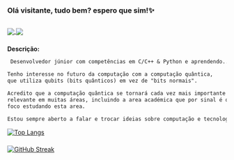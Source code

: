 ### Olá visitante, tudo bem? espero que sim!✨
##
<a href="https://discord.com/channels/990151377030361129">
  <img align="center" src="https://img.shields.io/discord/990151377030361129?label=discord&style=for-the-badge" />
</a>
<a href="https://discord.com/channels/990151377030361129">
  <img align="center" src="https://img.shields.io/github/followers/lactusferal?label=Seguidores&style=for-the-badge" />
</a>

###

**Descrição:**
```txt
 Desenvolvedor júnior com competências em C/C++ & Python e aprendendo... 

Tenho interesse no futuro da computação com a computação quântica, 
que utiliza qubits (bits quânticos) em vez de "bits normais". 

Acredito que a computação quântica se tornará cada vez mais importante e 
relevante em muitas áreas, incluindo a area académica que por sinal é o meu 
foco estudando esta area. 

Estou sempre aberto a falar e trocar ideias sobre computação e tecnologia.
```
<!---
<a href="https://github.com/MainOutputNone">
  <img align="center" src="https://streak-stats.demolab.com?user=MainOutputNone&theme=city_lights&border_radius=8&locale=pt_BR&mode=weekly&border=DDC745&hide_border=true" />
</a> -->
[![Top Langs](https://github-readme-stats.vercel.app/api/top-langs/?username=lactusferal&hide_progress=false&&theme=react&border_color=DDC745&border_radius=7.5&hide_border=true&layout=compact&hide=html,css,scss)](https://github.com/anuraghazra/github-readme-stats)

<!---
<a href="https://github.com/MainOutputNone">
  <img align="center" src="https://github-readme-stats.vercel.app/api/top-langs/?username=lactusferal&hide_progress=true&&theme=vision-friendly-dark&border_color=DDC745&border_radius=7.5&hide_border=true" />
</a>
-->

###

[![GitHub Streak](https://streak-stats.demolab.com?user=lactusferal&theme=react&hide_border=true&locale=pt_BR)](https://git.io/streak-stats)

<!--- ![](.gif/ezgif.com-gif-maker.gif) -->
